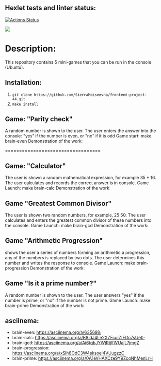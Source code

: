 ## Hexlet tests and linter status:
[![Actions Status](https://github.com/SierraMoiseevna/frontend-project-44/actions/workflows/hexlet-check.yml/badge.svg)](https://github.com/SierraMoiseevna/frontend-project-44/actions)

<a href="https://codeclimate.com/github/SierraMoiseevna/frontend-project-44/maintainability"><img src="https://api.codeclimate.com/v1/badges/6af649e830b701eac8da/maintainability" /></a>

# Description:
This repository contains 5 mini-games that you can be run in the console (Ubuntu).

## Installation: 
1) `git clone https://github.com/SierraMoiseevna/frontend-project-44.git`
2) `make install`

## Game: "Parity check"
A random number is shown to the user.
The user enters the answer into the console: "yes" if the number is even,
or "no" if it is odd
Game start: make brain-even
Demonstration of the work: 
<html><body><script src="https://asciinema.org/a/bJMOlPe5F4mFLY0Rl6fiJSOp3.js" id="asciicast-bJMOlPe5F4mFLY0Rl6fiJSOp3" async></script></body></html>
==================================
<script async id="asciicast-635698" src="https://asciinema.org/a/635698.js "></script>

## Game: "Calculator"
The user is shown a random mathematical
expression, for example 35 + 16. The user calculates and records
the correct answer is in  console.
Game Launch: make brain-calc
Demonstration of the work: 
<script async id="asciicast-636163" src="https://asciinema.org/a/636163 .js"></script>

## Game "Greatest Common Divisor" 
The user is shown two random numbers,
for example, 25 50. The user calculates and
enters the greatest common divisor of these numbers into the console.
Game Launch: make brain-gcd
Demonstration of the work: 
<script async id="asciicast-636232" src="https://asciinema.org/a/636232 .js"></script>

## Game "Arithmetic Progression"
shows the user a series of numbers forming an arithmetic
a progression, any of the numbers is replaced by two dots.
The user determines this number and writes the response to 
 console.
Game Launch: make brain-progression
Demonstration of the work: 
<script async id="asciicast-636250" src="https://asciinema.org/a/636250 .js"></script>


## Game "Is it a prime number?"
A random number is shown to the user. The user
answers "yes" if the number is prime, or "no" if
the number is not prime.
Game Launch: make brain-prime
Demonstration of the work: 
<script async id="asciicast-0A1eVHAXCze9Y9ZcqNhMenLrH" src="https://asciinema.org/a/0A1eVHAXCze9Y9ZcqNhMenLrH .js"></script>

## asciinema:
* brain-even: https://asciinema.org/a/635698;
* brain-calc: https://asciinema.org/a/B8idJ4Le2XZFcuIZIEGo7sUe0;
* brain-gcd: https://asciinema.org/a/Ai6tqbJYWjRtjlfWUajL7jmgZ
* brain-progression: https://asciinema.org/a/xSIh8CdC3W4sksoel4VUugzzC
* brain-prime:  https://asciinema.org/a/0A1eVHAXCze9Y9ZcqNhMenLrH

